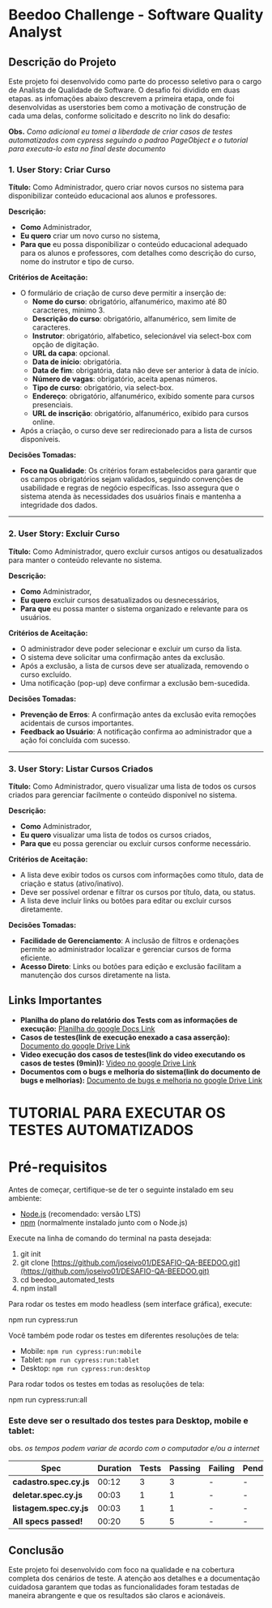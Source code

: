 # Beedoo Challenge - Software Quality Analyst

## Descrição do Projeto

Este projeto foi desenvolvido como parte do processo seletivo para o cargo de Analista de Qualidade de Software. O desafio foi dividido em duas etapas.
as infomações abaixo descrevem a primeira etapa, onde foi desenvolvidas as userstories bem como a motivação de construção de cada uma delas, conforme solicitado e descrito no link do desafio:

**Obs.** _Como adicional eu tomei a liberdade de criar casos de testes automatizados com cypress seguindo o padrao PageObject e o tutorial para executa-lo esta no final deste documento_

### 1. User Story: Criar Curso

**Título:** Como Administrador, quero criar novos cursos no sistema para disponibilizar conteúdo educacional aos alunos e professores.

**Descrição:**

- **Como** Administrador,
- **Eu quero** criar um novo curso no sistema,
- **Para que** eu possa disponibilizar o conteúdo educacional adequado para os alunos e professores, com detalhes como descrição do curso, nome do instrutor e tipo de curso.

**Critérios de Aceitação:**

- O formulário de criação de curso deve permitir a inserção de:
  - **Nome do curso**: obrigatório, alfanumérico, maximo até 80 caracteres, minimo 3.
  - **Descrição do curso**: obrigatório, alfanumérico, sem limite de caracteres.
  - **Instrutor**: obrigatório, alfabetico, selecionável via select-box com opção de digitação.
  - **URL da capa**: opcional.
  - **Data de início**: obrigatória.
  - **Data de fim**: obrigatória, data não deve ser anterior à data de início.
  - **Número de vagas**: obrigatório, aceita apenas números.
  - **Tipo de curso**: obrigatório, via select-box.
  - **Endereço**: obrigatório, alfanumérico, exibido somente para cursos presenciais.
  - **URL de inscrição**: obrigatório, alfanumérico, exibido para cursos online.
- Após a criação, o curso deve ser redirecionado para a lista de cursos disponíveis.

**Decisões Tomadas:**

- **Foco na Qualidade**: Os critérios foram estabelecidos para garantir que os campos obrigatórios sejam validados, seguindo convenções de usabilidade e regras de negócio específicas. Isso assegura que o sistema atenda às necessidades dos usuários finais e mantenha a integridade dos dados.

---

### 2. User Story: Excluir Curso

**Título:** Como Administrador, quero excluir cursos antigos ou desatualizados para manter o conteúdo relevante no sistema.

**Descrição:**

- **Como** Administrador,
- **Eu quero** excluir cursos desatualizados ou desnecessários,
- **Para que** eu possa manter o sistema organizado e relevante para os usuários.

**Critérios de Aceitação:**

- O administrador deve poder selecionar e excluir um curso da lista.
- O sistema deve solicitar uma confirmação antes da exclusão.
- Após a exclusão, a lista de cursos deve ser atualizada, removendo o curso excluído.
- Uma notificação (pop-up) deve confirmar a exclusão bem-sucedida.

**Decisões Tomadas:**

- **Prevenção de Erros**: A confirmação antes da exclusão evita remoções acidentais de cursos importantes.
- **Feedback ao Usuário**: A notificação confirma ao administrador que a ação foi concluída com sucesso.

---

### 3. User Story: Listar Cursos Criados

**Título:** Como Administrador, quero visualizar uma lista de todos os cursos criados para gerenciar facilmente o conteúdo disponível no sistema.

**Descrição:**

- **Como** Administrador,
- **Eu quero** visualizar uma lista de todos os cursos criados,
- **Para que** eu possa gerenciar ou excluir cursos conforme necessário.

**Critérios de Aceitação:**

- A lista deve exibir todos os cursos com informações como título, data de criação e status (ativo/inativo).
- Deve ser possível ordenar e filtrar os cursos por título, data, ou status.
- A lista deve incluir links ou botões para editar ou excluir cursos diretamente.

**Decisões Tomadas:**

- **Facilidade de Gerenciamento**: A inclusão de filtros e ordenações permite ao administrador localizar e gerenciar cursos de forma eficiente.
- **Acesso Direto**: Links ou botões para edição e exclusão facilitam a manutenção dos cursos diretamente na lista.


## Links Importantes

- **Planilha do plano do relatório dos Tests com as informações de execução:** [Planilha do google Docs Link](https://docs.google.com/spreadsheets/d/1-4aVVDsoIWcUGEztUQKS4h2q4ZRNH1q-b6iCuolKEWk/edit?usp=sharing)
- **Casos de testes(link de execução enexado a casa asserção):** [Documento do google Drive Link](https://docs.google.com/document/d/16QXPkHT-FwD58_MADrThGxlaxc8Fdkc59gDf-cBCGZY/edit?usp=sharing)
- **Video execução dos casos de testes(link do video executando os casos de testes (9min)):** [Video no google Drive Link](https://drive.google.com/file/d/1CMt8AKSV3xl7j_uJ4wRBKQ-q9Zs03npR/view?usp=sharing)
- **Documentos com o bugs e melhoria do sistema(link do documento de bugs e melhorias):** [Documento de bugs e melhoria no google Drive Link](https://docs.google.com/document/d/1cPAa0w9gHX97wyHgMF5MsHn4vHqoT1Bcmih4_LEjqyU/edit?usp=sharing)

# TUTORIAL PARA EXECUTAR OS TESTES AUTOMATIZADOS

# Pré-requisitos

Antes de começar, certifique-se de ter o seguinte instalado em seu ambiente:

- [Node.js](https://nodejs.org/en/download/) (recomendado: versão LTS)
- [npm](https://www.npmjs.com/get-npm) (normalmente instalado junto com o Node.js)

Execute na linha de comando do terminal na pasta desejada:
1. git init
2. git clone [https://github.com/joseivo01/DESAFIO-QA-BEEDOO.git](https://github.com/joseivo01/DESAFIO-QA-BEEDOO.git) 
3. cd beedoo_automated_tests
4. npm install

Para rodar os testes em modo headless (sem interface gráfica), execute:

npm run cypress:run

Você também pode rodar os testes em diferentes resoluções de tela:

- Mobile: `npm run cypress:run:mobile`
- Tablet: `npm run cypress:run:tablet`
- Desktop: `npm run cypress:run:desktop`

Para rodar todos os testes em todas as resoluções de tela:

npm run cypress:run:all

### Este deve ser o resultado dos testes para Desktop, mobile e tablet:
obs. _os tempos podem variar de acordo com o computador e/ou a internet_

| Spec                      | Duration | Tests | Passing | Failing | Pending | Skipped |
|---------------------------|----------|-------|---------|---------|---------|---------|
| **cadastro.spec.cy.js**    | 00:12    | 3     | 3       | -       | -       | -       |
| **deletar.spec.cy.js**     | 00:03    | 1     | 1       | -       | -       | -       |
| **listagem.spec.cy.js**    | 00:03    | 1     | 1       | -       | -       | -       |
| **All specs passed!**      | 00:20    | 5     | 5       | -       | -       | -       |

  
## Conclusão

Este projeto foi desenvolvido com foco na qualidade e na cobertura completa dos cenários de teste. A atenção aos detalhes e a documentação cuidadosa garantem que todas as funcionalidades foram testadas de maneira abrangente e que os resultados são claros e acionáveis.
